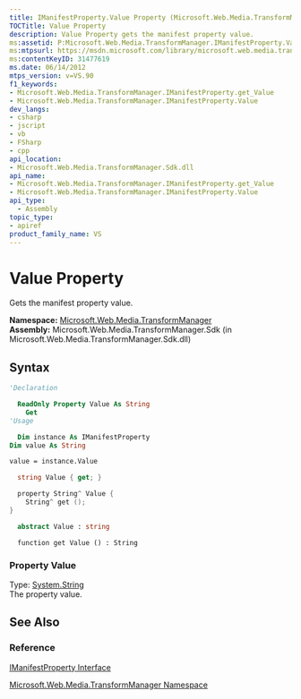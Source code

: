 ```yaml
---
title: IManifestProperty.Value Property (Microsoft.Web.Media.TransformManager)
TOCTitle: Value Property
description: Value Property gets the manifest property value.
ms:assetid: P:Microsoft.Web.Media.TransformManager.IManifestProperty.Value
ms:mtpsurl: https://msdn.microsoft.com/library/microsoft.web.media.transformmanager.imanifestproperty.value(v=VS.90)
ms:contentKeyID: 31477619
ms.date: 06/14/2012
mtps_version: v=VS.90
f1_keywords:
- Microsoft.Web.Media.TransformManager.IManifestProperty.get_Value
- Microsoft.Web.Media.TransformManager.IManifestProperty.Value
dev_langs:
- csharp
- jscript
- vb
- FSharp
- cpp
api_location:
- Microsoft.Web.Media.TransformManager.Sdk.dll
api_name:
- Microsoft.Web.Media.TransformManager.IManifestProperty.get_Value
- Microsoft.Web.Media.TransformManager.IManifestProperty.Value
api_type:
  - Assembly
topic_type:
- apiref
product_family_name: VS
---
```


# Value Property

Gets the manifest property value.

**Namespace:**  [Microsoft.Web.Media.TransformManager](microsoft-web-media-transformmanager-namespace.md)  
**Assembly:**  Microsoft.Web.Media.TransformManager.Sdk (in Microsoft.Web.Media.TransformManager.Sdk.dll)

## Syntax

```vb
'Declaration

  ReadOnly Property Value As String
    Get
'Usage

  Dim instance As IManifestProperty
Dim value As String

value = instance.Value
```

```csharp
  string Value { get; }
```

```cpp
  property String^ Value {
    String^ get ();
}
```

``` fsharp
  abstract Value : string
```

```jscript
  function get Value () : String
```

### Property Value

Type: [System.String](https://msdn.microsoft.com/library/s1wwdcbf)  
The property value.  

## See Also

### Reference

[IManifestProperty Interface](imanifestproperty-interface-microsoft-web-media-transformmanager.md)

[Microsoft.Web.Media.TransformManager Namespace](microsoft-web-media-transformmanager-namespace.md)
